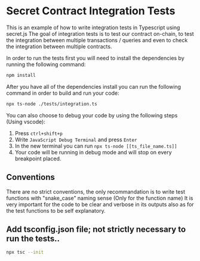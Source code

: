 # Secret Contract Integration Tests

This is an example of how to write integration tests in Typescript using secret.js
The goal of integration tests is to test our contract on-chain, to test the integration between multiple transactions / queries and even to check the integration between multiple contracts.

In order to run the tests first you will need to install the dependencies by running the following command:
```sh
npm install
```

After you have all of the dependencies install you can run the following command in order to build and run your code:
```sh
npx ts-node ./tests/integration.ts
```

You can also choose to debug your code by using the following steps (Using vscode):
1. Press `ctrl+shift+p`
2. Write `JavaScript Debug Terminal` and press `Enter`
3. In the new terminal you can run `npx ts-node [[ts_file_name.ts]]`
4. Your code will be running in debug mode and will stop on every breakpoint placed.

## Conventions

There are no strict conventions, the only recommandation is to write test functions with "snake_case" naming sense (Only for the function name)
It is very important for the code to be clear and verbose in its outputs also as for the test functions to be self explanatory.

## Add tsconfig.json file; not strictly necessary to run the tests.. 
```sh
npx tsc --init 
```